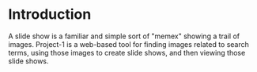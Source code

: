 Introduction
============

A slide show is a familiar and simple sort of "memex" showing a trail of
images.  Project-1 is a web-based tool for finding images related to search
terms, using those images to create slide shows, and then viewing those slide
shows.

